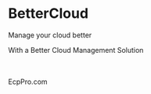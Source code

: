 # BetterCloud


Manage your cloud better

With a Better Cloud Management Solution

<br>
<br>
<link href='https://ecppro.com'>EcpPro.com</link>
